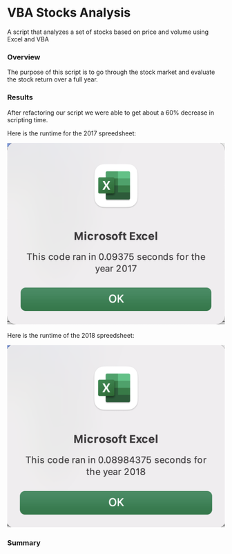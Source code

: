# VBA Stocks Analysis

A script that analyzes a set of stocks based on price and volume using Excel and VBA

### Overview

The purpose of this script is to go through the stock market and evaluate the stock return over a full year.

### Results

After refactoring our script we were able to get about a 60% decrease in scripting time.

Here is the runtime for the 2017 spreedsheet:

![2017 run time](https://github.com/ctabaska/stocks-analysis/blob/03efa611b7d60fa8790628fdf63285bdab3473f9/Resources/VBA_Challenge_2017.png)

Here is the runtime of the 2018 spreedsheet:

![2018 run time](https://github.com/ctabaska/stocks-analysis/blob/03efa611b7d60fa8790628fdf63285bdab3473f9/Resources/VBA_Challenge_2018.png)

### Summary
